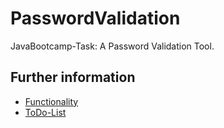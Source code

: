 # PasswordValidation
JavaBootcamp-Task: A Password Validation Tool.

## Further information
* [Functionality](/documentation/functionality.md)
* [ToDo-List](/documentation/todo.md)